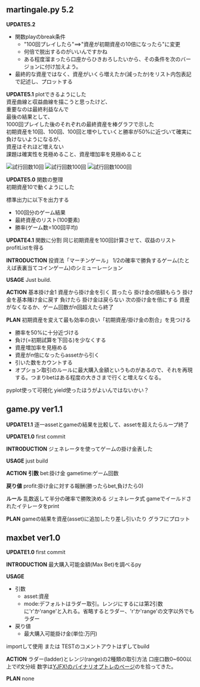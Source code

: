 ## martingale.py 5.2

__UPDATE5.2__

* 関数playのbreak条件
	* "100回プレイしたら"==>"資産が初期資産の10倍になったら"に変更
	* 何倍で脱出するのがいいんですかね
	* ある程度溜まったら口座からひきおろしたいから、その条件を次のバージョンに付け加えよう。
* 最終的な資産ではなく、資産がいくら増えたか(減ったか)をリスト内包表記で記述し、プロットする

__UPDATE5.1__
plotできるようにした  
資産曲線と収益曲線を描こうと思ったけど、  
重要なのは最終利益なんで  
最後の結果として、  
1000回プレイした後のそれぞれの最終資産を棒グラフで示した  
初期資産を10回、100回、100回と増やしていくと勝率が50%に近づいて確実に負けないようになるが、  
資産はそれほど増えない  
課題は確実性を見極めること、資産増加率を見極めること  

![試行回数10回](https://raw.github.com/wiki/u1and0/martingale/pic/trial10.png)
![試行回数100回](https://raw.github.com/wiki/u1and0/martingale/pic/trial100.png)
![試行回数1000回](https://raw.github.com/wiki/u1and0/martingale/pic/trial1000.png)


__UPDATE5.0__
関数の整理  
初期資産10で動くようにした  

標準出力に以下を出力する  
* 100回分のゲーム結果
* 最終資産のリスト(100要素)
* 勝率(ゲーム数=100回平均)


__UPDATE4.1__
関数に分割
同じ初期資産を100回計算させて、収益のリストprofitListを得る

__INTRODUCTION__
投資法「マーチンゲール」
1/2の確率で勝負するゲーム(たとえば表裏当てコインゲーム)のシミューレーション

__USAGE__
Just build.

__ACTION__
基本掛け金1
資産から掛け金を引く
買ったら
	掛け金の倍額もらう
	掛け金を基本賭け金に戻す
負けたら
	掛け金は戻らない
	次の掛け金を倍にする
資産がなくなるか、ゲーム回数が*n*回超えたら終了

__PLAN__
初期資産を変えて最も効率の良い「初期資産/掛け金の割合」を見つける

* 勝率を50%に十分近づける
* 負け(=初期試算を下回る)を少なくする
* 資産増加率を見極める
* 資産が*n*倍になったらassetから引く
* 引いた数をカウントする
* オプション取引のルールに最大購入金額というものがあるので、それを再現する。つまりbetはある程度の大きさまで行くと増えなくなる。

pyplot使って可視化
yield使ったほうがよいんではないかい？













## game.py ver1.1
__UPDATE1.1__
逐一assetとgameの結果を比較して、assetを超えたらループ終了  

__UPDATE1.0__
first commit

__INTRODUCTION__
ジェネレータを使ってゲームの掛け金表した

__USAGE__
just build

__ACTION__
**引数**
bet:掛け金
gametime:ゲーム回数

**戻り値**
profit:掛け金に対する報酬(勝ったらbet,負けたら0)

**ルール**
乱数返して半分の確率で勝敗決める
ジェネレータ式 gameでイールドされたイテレータをprint

__PLAN__
gameの結果を資産(asset)に追加したり差し引いたり
グラフにプロット






## maxbet ver1.0

__UPDATE1.0__
first commit

__INTRODUCTION__
最大購入可能金額(Max Bet)を調べるpy

__USAGE__

* 引数
	* asset:資産
	* mode:デフォルトはラダー取引。レンジにするには第2引数に'r'か'range'と入れる。省略するとラダー、'r'か'range'の文字以外でもラダー
* 戻り値
	* 最大購入可能掛け金(単位:万円)

importして使用
または
TESTのコメントアウトはずしてbuild

__ACTION__
ラダー(ladder)とレンジ(range)の2種類の取引方法
口座口数0~600以上でif文分岐
数字は[YJFX!のバイナリオプトレのページ](http://www.yjfx.jp/opt/information/outline/)のを拾ってきた。

__PLAN__
none
